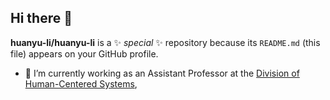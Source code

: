 ## Hi there 👋


**huanyu-li/huanyu-li** is a ✨ _special_ ✨ repository because its `README.md` (this file) appears on your GitHub profile.

- 🔭 I’m currently working as an Assistant Professor at the [Division of Human-Centered Systems](https://liu.se/en/organisation/liu/ida/hcs), 
<!--
- 🌱 I’m currently learning ...
- 👯 I’m looking to collaborate on ...
- 🤔 I’m looking for help with ...
- 💬 Ask me about ...
- 📫 How to reach me: ...
- 😄 Pronouns: ...
- ⚡ Fun fact: ...
-->
